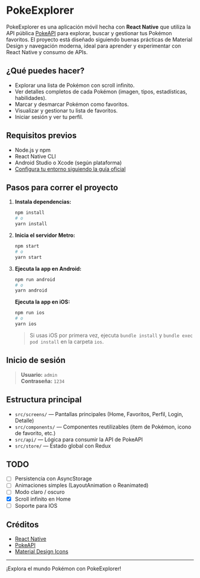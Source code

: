 # PokeExplorer

PokeExplorer es una aplicación móvil hecha con **React Native** que utiliza la API pública [PokeAPI](https://pokeapi.co/) para explorar, buscar y gestionar tus Pokémon favoritos. El proyecto está diseñado siguiendo buenas prácticas de Material Design y navegación moderna, ideal para aprender y experimentar con React Native y consumo de APIs.

## ¿Qué puedes hacer?

- Explorar una lista de Pokémon con scroll infinito.
- Ver detalles completos de cada Pokémon (imagen, tipos, estadísticas, habilidades).
- Marcar y desmarcar Pokémon como favoritos.
- Visualizar y gestionar tu lista de favoritos.
- Iniciar sesión y ver tu perfil.

## Requisitos previos

- Node.js y npm
- React Native CLI
- Android Studio o Xcode (según plataforma)
- [Configura tu entorno siguiendo la guía oficial](https://reactnative.dev/docs/environment-setup)

## Pasos para correr el proyecto

1. **Instala dependencias:**
   ```sh
   npm install
   # o
   yarn install
   ```
2. **Inicia el servidor Metro:**
   ```sh
   npm start
   # o
   yarn start
   ```
3. **Ejecuta la app en Android:**
   ```sh
   npm run android
   # o
   yarn android
   ```
   **Ejecuta la app en iOS:**
   ```sh
   npm run ios
   # o
   yarn ios
   ```
   > Si usas iOS por primera vez, ejecuta `bundle install` y `bundle exec pod install` en la carpeta `ios`.

## Inicio de sesión

> **Usuario:** `admin`  
> **Contraseña:** `1234`

## Estructura principal

- `src/screens/` — Pantallas principales (Home, Favoritos, Perfil, Login, Detalle)
- `src/components/` — Componentes reutilizables (ítem de Pokémon, icono de favorito, etc.)
- `src/api/` — Lógica para consumir la API de PokeAPI
- `src/store/` — Estado global con Redux

## TODO

- [ ] Persistencia con AsyncStorage
- [ ] Animaciones simples (LayoutAnimation o Reanimated)
- [ ] Modo claro / oscuro
- [x] Scroll infinito en Home
- [ ] Soporte para IOS

## Créditos

- [React Native](https://reactnative.dev/)
- [PokeAPI](https://pokeapi.co/)
- [Material Design Icons](https://material.io/resources/icons/)

---

¡Explora el mundo Pokémon con PokeExplorer!
